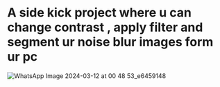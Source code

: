 # A side kick project where u can change contrast , apply filter and segment ur noise blur images form ur pc


![WhatsApp Image 2024-03-12 at 00 48 53_e6459148](https://github.com/mismyst/pham/assets/144577361/058c31b4-f866-46b0-b853-106ccf55b977)
